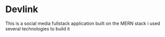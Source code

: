 # Devlink
This is a social media fullstack application  built on the MERN stack
i used several technologies to build it 
